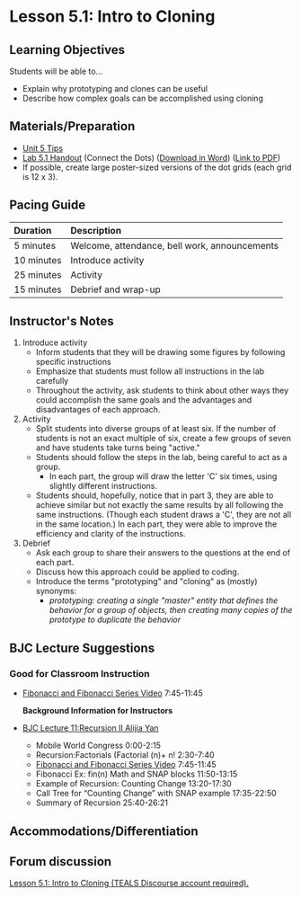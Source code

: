 # Lesson 5.1: Intro to Cloning

## Learning Objectives

Students will be able to...

* Explain why prototyping and clones can be useful
* Describe how complex goals can be accomplished using cloning

## Materials/Preparation

* [Unit 5 Tips](https://github.com/doingweb/introduction-to-computer-science/tree/2be097d7d27009602b7796d96f71602e46923ac4/unit_5_tips.md)
* [Lab 5.1 Handout](lab_51.md) \(Connect the Dots\) \([Download in Word](https://github.com/TEALSK12/introduction-to-computer-science/raw/master/Unit%205%20Word/Lab%205.1%20Connect%20the%20Dots.docx)\) \([Link to PDF](https://github.com/TEALSK12/introduction-to-computer-science/raw/master/Unit%205%20PDF/Lab%205.1%20Connect%20the%20Dots.pdf)\)
* If possible, create large poster-sized versions of the dot grids \(each grid is 12 x 3\).

## Pacing Guide

| Duration | Description |
| :--- | :--- |
| 5 minutes | Welcome, attendance, bell work, announcements |
| 10 minutes | Introduce activity |
| 25 minutes | Activity |
| 15 minutes | Debrief and wrap-up |

## Instructor's Notes

1. Introduce activity
   * Inform students that they will be drawing some figures by following specific instructions
   * Emphasize that students must follow all instructions in the lab carefully
   * Throughout the activity, ask students to think about other ways they could accomplish the same goals and the advantages and disadvantages of each approach.
2. Activity
   * Split students into diverse groups of at least six.  If the number of students is not an exact multiple of six, create a few groups of seven and have students take turns being "active."
   * Students should follow the steps in the lab, being careful to act as a group.
     * In each part, the group will draw the letter 'C' six times, using slightly different instructions.
   * Students should, hopefully, notice that in part 3, they are able to achieve similar but not exactly the same results by all following the same instructions.  \(Though each student draws a 'C', they are not all in the same location.\)  In each part, they were able to improve the efficiency and clarity of the instructions.
3. Debrief
   * Ask each group to share their answers to the questions at the end of each part.
   * Discuss how this approach could be applied to coding.
   * Introduce the terms "prototyping" and "cloning" as \(mostly\) synonyms:
     * _prototyping: creating a single "master" entity that defines the behavior for a group of objects, then creating many copies of the prototype to duplicate the behavior_

## BJC Lecture Suggestions

### Good for Classroom Instruction

* [Fibonacci and Fibonacci Series Video](http://www.youtube.com/watch?v=w2d_snYBLeY&t=7m45s) 7:45-11:45

  **Background Information for Instructors**

* [BJC Lecture 11:Recursion II Alijia Yan](https://www.youtube.com/watch?v=w2d_snYBLeY&index=11&list=PLA4F0F0CA4A3EE7F4)
  * Mobile World Congress 0:00-2:15
  * Recursion:Factorials \(Factorial \(n\)+ n! 2:30-7:40
  * [Fibonacci and Fibonacci Series Video](http://www.youtube.com/watch?v=w2d_snYBLeY&t=7m45s)  7:45-11:45
  * Fibonacci Ex: fin\(n\) Math and SNAP blocks 11:50-13:15
  * Example of Recursion: Counting Change 13:20-17:30
  * Call Tree for “Counting Change” with SNAP example 17:35-22:50
  * Summary of Recursion 25:40-26:21

## Accommodations/Differentiation

## Forum discussion

 [Lesson 5.1: Intro to Cloning \(TEALS Discourse account required\).](http://forums.tealsk12.org/c/intro-unit-5-cloning/lesson-5-1-intro-to-cloning)

